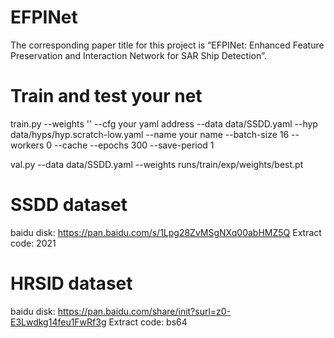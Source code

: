 # EFPINet
The corresponding paper title for this project is “EFPINet: Enhanced Feature Preservation and Interaction Network for SAR Ship Detection”.


# Train and test your net
train.py --weights '' --cfg your yaml address --data data/SSDD.yaml --hyp data/hyps/hyp.scratch-low.yaml --name your name --batch-size 16 --workers 0 --cache --epochs 300 --save-period 1

val.py --data data/SSDD.yaml --weights runs/train/exp/weights/best.pt

# SSDD dataset
baidu disk: https://pan.baidu.com/s/1Lpg28ZvMSgNXq00abHMZ5Q
Extract code: 2021 

# HRSID dataset
baidu disk: https://pan.baidu.com/share/init?surl=z0-E3Lwdkg14feu1FwRf3g 
Extract code: bs64 

